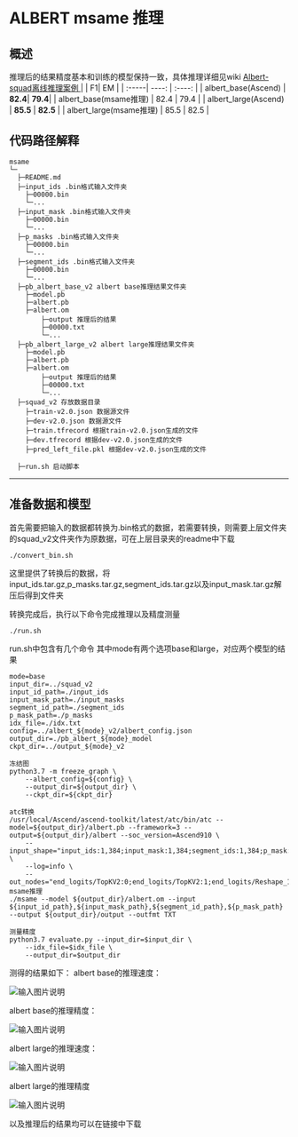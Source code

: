 # ALBERT msame 推理
## 概述
推理后的结果精度基本和训练的模型保持一致，具体推理详细见wiki [Albert-squad离线推理案例
](https://gitee.com/ascend/modelzoo/wikis/Albert-squad%E7%A6%BB%E7%BA%BF%E6%8E%A8%E7%90%86%E6%A1%88%E4%BE%8B?sort_id=3269923)
|  | F1| EM |
| :-----| ----: | :----: |
| albert_base(Ascend) | **82.4**| **79.4**|
| albert_base(msame推理) | 82.4 | 79.4 |
| albert_large(Ascend) | **85.5** | **82.5** |
| albert_large(msame推理) | 85.5 | 82.5 |


## 代码路径解释

```shell
msame
└─ 
  ├─README.md
  ├─input_ids .bin格式输入文件夹
  	├─00000.bin
  	└─...
  ├─input_mask .bin格式输入文件夹
  	├─00000.bin
  	└─...
  ├─p_masks .bin格式输入文件夹
  	├─00000.bin
  	└─...
  ├─segment_ids .bin格式输入文件夹
  	├─00000.bin
  	└─...
  ├─pb_albert_base_v2 albert base推理结果文件夹
  	├─model.pb
  	├─albert.pb
  	├─albert.om
        ├─output 推理后的结果
  	    ├─00000.txt
  	    └─...
  ├─pb_albert_large_v2 albert large推理结果文件夹
  	├─model.pb
  	├─albert.pb
  	├─albert.om
        ├─output 推理后的结果
  	    ├─00000.txt
  	    └─...
  ├─squad_v2 存放数据目录
  	├─train-v2.0.json 数据源文件
  	├─dev-v2.0.json 数据源文件
  	├─train.tfrecord 根据train-v2.0.json生成的文件
  	├─dev.tfrecord 根据dev-v2.0.json生成的文件
  	├─pred_left_file.pkl 根据dev-v2.0.json生成的文件

  ├─run.sh 启动脚本
```

---

## 准备数据和模型

首先需要把输入的数据都转换为.bin格式的数据，若需要转换，则需要上层文件夹的squad_v2文件夹作为原数据，可在上层目录夹的readme中下载

```
./convert_bin.sh
```

这里提供了转换后的数据，将input_ids.tar.gz,p_masks.tar.gz,segment_ids.tar.gz以及input_mask.tar.gz解压后得到文件夹

转换完成后，执行以下命令完成推理以及精度测量

```
./run.sh
```
run.sh中包含有几个命令
其中mode有两个选项base和large，对应两个模型的结果

```
mode=base 
input_dir=../squad_v2
input_id_path=./input_ids
input_mask_path=./input_masks
segment_id_path=./segment_ids
p_mask_path=./p_masks
idx_file=./idx.txt
config=../albert_${mode}_v2/albert_config.json
output_dir=./pb_albert_${mode}_model
ckpt_dir=../output_${mode}_v2

冻结图
python3.7 -m freeze_graph \
	--albert_config=${config} \
	--output_dir=${output_dir} \
	--ckpt_dir=${ckpt_dir}

atc转换
/usr/local/Ascend/ascend-toolkit/latest/atc/bin/atc --model=${output_dir}/albert.pb --framework=3 --output=${output_dir}/albert --soc_version=Ascend910 \
	--input_shape="input_ids:1,384;input_mask:1,384;segment_ids:1,384;p_mask:1,384" \
	--log=info \
	--out_nodes="end_logits/TopKV2:0;end_logits/TopKV2:1;end_logits/Reshape_1:0;end_logits/Reshape_2:0;answer_class/Squeeze:0"
msame推理
./msame --model ${output_dir}/albert.om --input ${input_id_path},${input_mask_path},${segment_id_path},${p_mask_path} --output ${output_dir}/output --outfmt TXT

测量精度
python3.7 evaluate.py --input_dir=$input_dir \
	--idx_file=$idx_file \
	--output_dir=$output_dir
```

测得的结果如下：
albert base的推理速度：

![输入图片说明](https://images.gitee.com/uploads/images/2020/1230/112859_52ca3260_8144926.png "sbase.png")

albert base的推理精度：

![输入图片说明](https://images.gitee.com/uploads/images/2020/1230/112924_a0fffc0b_8144926.png "jbase.png")

albert large的推理速度：

![输入图片说明](https://images.gitee.com/uploads/images/2020/1230/112947_dc22f7f3_8144926.png "slarge.png")

albert large的推理精度

![输入图片说明](https://images.gitee.com/uploads/images/2020/1230/113008_f0c53721_8144926.png "jlarge.png")


以及推理后的结果均可以在链接中下载


